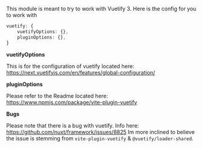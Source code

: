 This module is meant to try to work with Vuetify 3. Here is the config for you to work with

```ts
vuetify: {
    vuetifyOptions: {},
    pluginOptions: {},
}
```

**vuetifyOptions**

This is for the configuration of vuetify located here: 
https://next.vuetifyjs.com/en/features/global-configuration/

**pluginOptions**

Please refer to the Readme located here:
https://www.npmjs.com/package/vite-plugin-vuetify

**Bugs**

Please note that there is a bug with vuetify. 
Info here: https://github.com/nuxt/framework/issues/8825
Im more inclined to believe the issue is stemming from `vite-plugin-vuetify` & `@vuetify/loader-shared`.